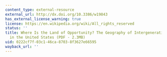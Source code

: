 ```yaml
---
content_type: external-resource
external_url: http://dx.doi.org/10.3386/w19843
has_external_license_warning: true
license: https://en.wikipedia.org/wiki/All_rights_reserved
status: ''
title: Where Is the Land of Opportunity? The Geography of Intergenerational Mobility
  in the United States (PDF - 2.3MB)
uid: 0222cf7f-03c1-46ca-8703-8f3627e66595
wayback_url: ''
---
```

